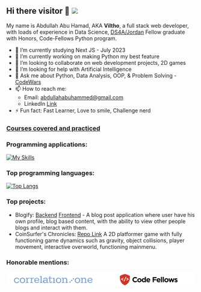## Hi there visitor 👋 ![](https://komarev.com/ghpvc/?username=Viltho)
 My name is Abdullah Abu Hamad, AKA **Viltho**, a full stack web developer, with loads of experience in Data Science, [DS4A/Jordan](https://www.correlation-one.com/data-science-for-all-jordan) Fellow graduate with Honors, Code-Fellows Python program.

- 🔭 I’m currently studying Next JS - July 2023
- 🌱 I’m currently working on making Python my best feature
- 👯 I’m looking to collaborate on web development projects, 2D games
- 🤔 I’m looking for help with Artificial Intelligence
- 💬 Ask me about Python, Data Analysis, OOP, & Problem Solving - [CodeWars](https://www.codewars.com/users/Viltho)
- 📫 How to reach me: 
  - Email: abdullahabuhammed@gmail.com
  - LinkedIn [Link](https://www.linkedin.com/in/abdullah-abuhamad/)
- ⚡ Fun fact: Fast Learner, Love to smile, Challenge nerd

### [Courses covered and practiced](./pages/courses.md)

### Programming applications:

[![My Skills](https://skillicons.dev/icons?i=js,html,css,react,nodejs,py,git,materialui,vscode)](https://skillicons.dev)
<!-- nextjs/django -->
### Top programming languages:

[![Top Langs](https://github-readme-stats.vercel.app/api/top-langs/?username=Viltho)](https://github.com/anuraghazra/github-readme-stats)

### Top projects:

- Blogify: [Backend](https://github.com/Viltho/blogify-backend) [Frontend](https://github.com/Viltho/blogify) - A blog post application where user have his own profile, blog based content, with the ability to view other people blogs and interact with them.
- CoinSurfer's Chronicles: [Repo Link](https://github.com/pythond10-group1-midproject/coinsurfers-chronicles) A 2D platformer game with fully functioning game dynamics such as gravity, object collisions, player movement, interactive overworld, functioning mainmenu.

### Honorable mentions:

![alt](./Correlation_One_PNG.png)
![alt](./code_fellows_PNG.png)
